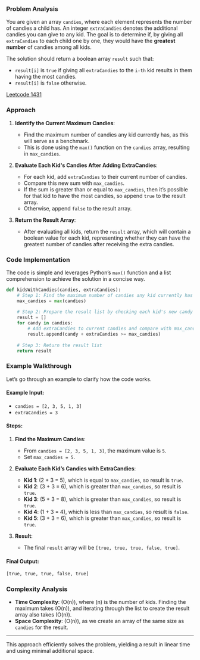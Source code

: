 ### Problem Analysis
You are given an array `candies`, where each element represents the number of candies a child has. An integer `extraCandies` denotes the additional candies you can give to any kid. The goal is to determine if, by giving all `extraCandies` to each child one by one, they would have the **greatest number** of candies among all kids.

The solution should return a boolean array `result` such that:
- `result[i]` is `true` if giving all `extraCandies` to the `i-th` kid results in them having the most candies.
- `result[i]` is `false` otherwise.

[Leetcode 1431](https://leetcode.com/problems/kids-with-the-greatest-number-of-candies/description/)

### Approach

1. **Identify the Current Maximum Candies**:
   - Find the maximum number of candies any kid currently has, as this will serve as a benchmark.
   - This is done using the `max()` function on the `candies` array, resulting in `max_candies`.

2. **Evaluate Each Kid's Candies After Adding ExtraCandies**:
   - For each kid, add `extraCandies` to their current number of candies.
   - Compare this new sum with `max_candies`.
   - If the sum is greater than or equal to `max_candies`, then it’s possible for that kid to have the most candies, so append `true` to the result array.
   - Otherwise, append `false` to the result array.

3. **Return the Result Array**:
   - After evaluating all kids, return the `result` array, which will contain a boolean value for each kid, representing whether they can have the greatest number of candies after receiving the extra candies.

### Code Implementation

The code is simple and leverages Python’s `max()` function and a list comprehension to achieve the solution in a concise way.

```python
def kidsWithCandies(candies, extraCandies):
    # Step 1: Find the maximum number of candies any kid currently has
    max_candies = max(candies)
    
    # Step 2: Prepare the result list by checking each kid's new candy count
    result = []
    for candy in candies:
        # Add extraCandies to current candies and compare with max_candies
        result.append(candy + extraCandies >= max_candies)
    
    # Step 3: Return the result list
    return result
```

### Example Walkthrough

Let’s go through an example to clarify how the code works.

#### Example Input:
- `candies = [2, 3, 5, 1, 3]`
- `extraCandies = 3`

#### Steps:
1. **Find the Maximum Candies**:
   - From `candies = [2, 3, 5, 1, 3]`, the maximum value is `5`.
   - Set `max_candies = 5`.

2. **Evaluate Each Kid’s Candies with ExtraCandies**:
   - **Kid 1**: \(2 + 3 = 5\), which is equal to `max_candies`, so result is `true`.
   - **Kid 2**: \(3 + 3 = 6\), which is greater than `max_candies`, so result is `true`.
   - **Kid 3**: \(5 + 3 = 8\), which is greater than `max_candies`, so result is `true`.
   - **Kid 4**: \(1 + 3 = 4\), which is less than `max_candies`, so result is `false`.
   - **Kid 5**: \(3 + 3 = 6\), which is greater than `max_candies`, so result is `true`.

3. **Result**:
   - The final `result` array will be `[true, true, true, false, true]`.

#### Final Output:
```python
[true, true, true, false, true]
```

### Complexity Analysis
- **Time Complexity**: \(O(n)\), where \(n\) is the number of kids. Finding the maximum takes \(O(n)\), and iterating through the list to create the result array also takes \(O(n)\).
- **Space Complexity**: \(O(n)\), as we create an array of the same size as `candies` for the result.

---

This approach efficiently solves the problem, yielding a result in linear time and using minimal additional space.